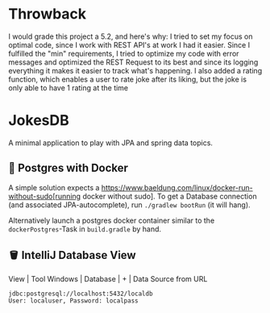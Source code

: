 # Throwback 

I would grade this project a 5.2, and here's why: I tried to set my focus on optimal code, since I work with REST API's at work I had it easier.
Since I fulfilled the "min" requirements, I tried to optimize my code with error messages and optimized the REST Request to its best and since its logging everything it makes it easier to track what's happening.
I also added a rating function, which enables a user to rate joke after its liking, but the joke is only able to have 1 rating at the time

# JokesDB

A minimal application to play with JPA and spring data topics.

## 🐳 Postgres with Docker

A simple solution expects a https://www.baeldung.com/linux/docker-run-without-sudo[running docker without sudo].
To get a Database connection (and associated JPA-autocomplete), run `./gradlew bootRun` (it will hang).

Alternatively launch a postgres docker container similar to the `dockerPostgres`-Task in `build.gradle` by hand.

## 🪣 IntelliJ Database View

View | Tool Windows | Database | + | Data Source from URL
```
jdbc:postgresql://localhost:5432/localdb
User: localuser, Password: localpass
```

